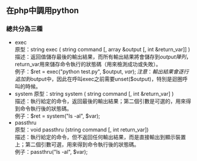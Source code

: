 ## 在php中調用python  
### 總共分為三種  
* exec  
原型：string exec ( string command [, array &output [, int &return_var]] )  
描述：返回值儲存最後的輸出結果，而所有輸出結果將會儲存到$output陣列，$return_var用來儲存命令執行的狀態碼（用來檢測成功或失敗）。  
例子：$ret = exec("python test.py", $output, $var);   
注意：輸出結果會逐行追加到$output中，因此在呼叫exec之前需要unset($output)，特別是迴圈呼叫的時候。  
* system
原型：string system ( string command [, int &return_var] )   
描述：執行給定的命令，返回最後的輸出結果；第二個引數是可選的，用來得到命令執行後的狀態碼。  
例子：$ret = system("ls -al", $var);  
* passthru  
原型：void passthru (string command [, int return_var])  
描述：執行給定的命令，但不返回任何輸出結果，而是直接輸出到顯示裝置上；第二個引數可選，用來得到命令執行後的狀態碼。  
例子：passthru("ls -al", $var);  
